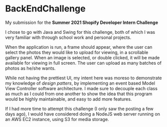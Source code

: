 # BackEndChallenge
My submission for the **Summer 2021 Shopify Developer Intern Challenge**

I chose to go with Java and Swing for this challenge, both of which I was very familiar with through school work and personal projects. 

When the application is run, a frame should appear, where the user can select the photos they would like to upload for viewing, in a scrollable gallery panel. When an image is selected, or double clicked, it will be made available for viewing in full screen. The user can upload as many batches of photos as he/she wants.

While not having the prettiest UI, my intent here was moreso to demonstrate my knowledge of *design patters*, by implementing an event based Model View Controller software architecture. I made sure to decouple each class as much as I could from one another to show the idea that this program would be highly maintainable, and easy to add more features.

If I had more time to attempt this challenge (I only saw the posting a few days ago), I would have considered doing a NodeJS web server running on an AWS EC2 instance, using S3 for media storage. 
